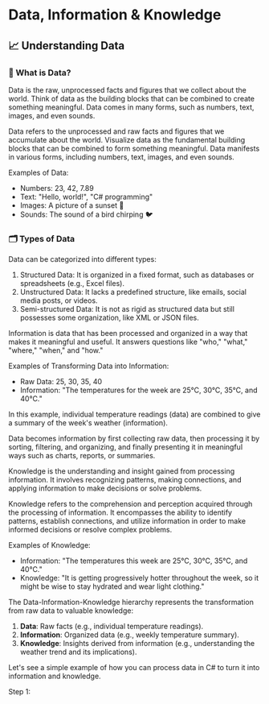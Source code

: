 # Data, Information & Knowledge

## 📈 Understanding Data

### 🤔 What is Data?

Data is the raw, unprocessed facts and figures that we collect about the world. Think of data as the building blocks that can be combined to create something meaningful. Data comes in many forms, such as numbers, text, images, and even sounds.

Data refers to the unprocessed and raw facts and figures that we accumulate about the world. Visualize data as the fundamental building blocks that can be combined to form something meaningful. Data manifests in various forms, including numbers, text, images, and even sounds.

Examples of Data:
- Numbers: 23, 42, 7.89
- Text: "Hello, world!", "C# programming"
- Images: A picture of a sunset 🌅
- Sounds: The sound of a bird chirping 🐦

### 🗂️ Types of Data

Data can be categorized into different types:
1. Structured Data: It is organized in a fixed format, such as databases or spreadsheets (e.g., Excel files).
2. Unstructured Data: It lacks a predefined structure, like emails, social media posts, or videos.
3. Semi-structured Data: It is not as rigid as structured data but still possesses some organization, like XML or JSON files.

Information is data that has been processed and organized in a way that makes it meaningful and useful. It answers questions like "who," "what," "where," "when," and "how."

Examples of Transforming Data into Information:
- Raw Data: 25, 30, 35, 40
- Information: "The temperatures for the week are 25°C, 30°C, 35°C, and 40°C."

In this example, individual temperature readings (data) are combined to give a summary of the week's weather (information).

Data becomes information by first collecting raw data, then processing it by sorting, filtering, and organizing, and finally presenting it in meaningful ways such as charts, reports, or summaries.

Knowledge is the understanding and insight gained from processing information. It involves recognizing patterns, making connections, and applying information to make decisions or solve problems.

Knowledge refers to the comprehension and perception acquired through the processing of information. It encompasses the ability to identify patterns, establish connections, and utilize information in order to make informed decisions or resolve complex problems.

Examples of Knowledge:
- Information: "The temperatures this week are 25°C, 30°C, 35°C, and 40°C."
- Knowledge: "It is getting progressively hotter throughout the week, so it might be wise to stay hydrated and wear light clothing."

The Data-Information-Knowledge hierarchy represents the transformation from raw data to valuable knowledge:
1. **Data**: Raw facts (e.g., individual temperature readings).
2. **Information**: Organized data (e.g., weekly temperature summary).
3. **Knowledge**: Insights derived from information (e.g., understanding the weather trend and its implications).

Let's see a simple example of how you can process data in C# to turn it into information and knowledge.

Step 1: